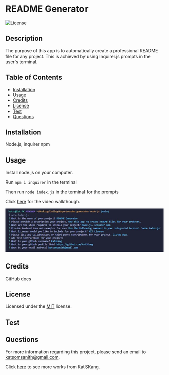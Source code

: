 # README Generator

  ![License](https://img.shields.io/badge/License-MIT-green)

  ## Description

  The purpose of this app is to automatically create a professional README file for any project. This is achieved by using Inquirer.js prompts in the user's terminal.

  ## Table of Contents

  - [Installation](#installation)
  - [Usage](#usage)
  - [Credits](#credits)
  - [License](#license)
  - [Test](#test)
  - [Questions](#questions)

  ## Installation

  Node.js, inquirer npm

  ## Usage

  Install node.js on your computer.
  
  Run `npm i inquirer` in the terminal

  Then run `node index.js` in the terminal for the prompts

  Click [here](https://youtu.be/QDeUY2f8EcE) for the video walkthough.

  ![Terminal Screenshot](/assets/images/terminal.JPG)

  ## Credits

  GitHub docs

  ## License

  Licensed under the [MIT](https://opensource.org/licenses/MIT) license.

  ## Test

  

  ## Questions

  For more information regarding this project, please send an email to katsomsanith@gmail.com.

  Click [here](https://github.com/KatSKang) to see more works from KatSKang.

